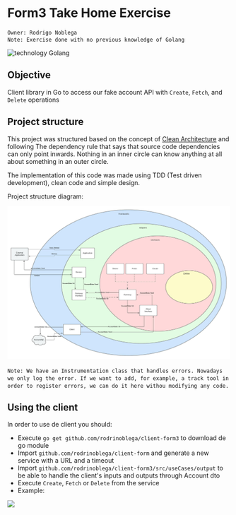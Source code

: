 # Form3 Take Home Exercise

```
Owner: Rodrigo Noblega
Note: Exercise done with no previous knowledge of Golang
```

![technology Golang](https://img.shields.io/badge/technology-Golang-blue.svg)

## Objective

Client library in Go to access our fake account API with `Create`, `Fetch`, and `Delete` operations

## Project structure

This project was structured based on the concept of [Clean Architecture](https://blog.cleancoder.com/uncle-bob/2012/08/13/the-clean-architecture.html) and following The dependency rule that says that source code dependencies can only point inwards. Nothing in an inner circle can know anything at all about something in an outer circle.

The implementation of this code was made using TDD (Test driven development), clean code and simple design.

Project structure diagram: 

![](static/ProjectStructureDiagram.jpeg)

```Note: We have an Instrumentation class that handles errors. Nowadays we only log the error. If we want to add, for example, a track tool in order to register errors, we can do it here withou modifying any code.```


## Using the client

In order to use de client you should:

- Execute `go get github.com/rodrinoblega/client-form3` to download de go module
- Import `github.com/rodrinoblega/client-form` and generate a new service with a URL and a timeout
- Import `github.com/rodrinoblega/client-form3/src/useCases/output` to be able to handle the client's inputs and outputs through Account dto
- Execute `Create`, `Fetch` or `Delete` from the service
- Example:

![](static/UsingTheClient.png)

